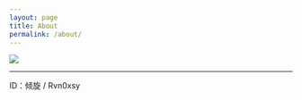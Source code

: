 ```yaml
---
layout: page
title: About
permalink: /about/
---
```


<img src="https://avatars0.githubusercontent.com/u/19944759?s=150&v=4" />
<hr>
ID：倾旋 / Rvn0xsy<br>
<!-- 不知道写什么 -->
<!-- ... -->
